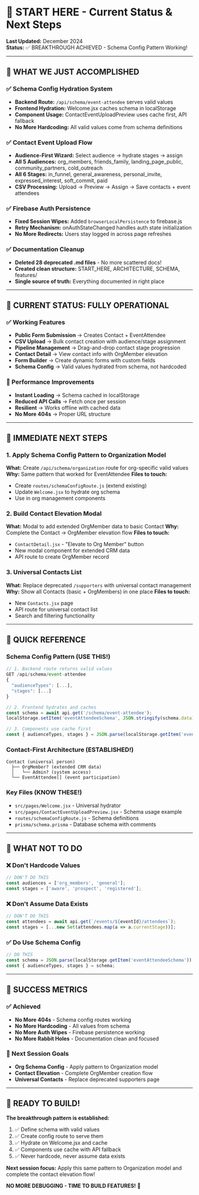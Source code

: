 # 🚀 START HERE - Current Status & Next Steps

**Last Updated:** December 2024  
**Status:** ✅ BREAKTHROUGH ACHIEVED - Schema Config Pattern Working!

---

## 🎉 WHAT WE JUST ACCOMPLISHED

### ✅ Schema Config Hydration System
- **Backend Route:** `/api/schema/event-attendee` serves valid values
- **Frontend Hydration:** Welcome.jsx caches schema in localStorage
- **Component Usage:** ContactEventUploadPreview uses cache first, API fallback
- **No More Hardcoding:** All valid values come from schema definitions

### ✅ Contact Event Upload Flow
- **Audience-First Wizard:** Select audience → hydrate stages → assign
- **All 5 Audiences:** org_members, friends_family, landing_page_public, community_partners, cold_outreach
- **All 6 Stages:** in_funnel, general_awareness, personal_invite, expressed_interest, soft_commit, paid
- **CSV Processing:** Upload → Preview → Assign → Save contacts + event attendees

### ✅ Firebase Auth Persistence
- **Fixed Session Wipes:** Added `browserLocalPersistence` to firebase.js
- **Retry Mechanism:** onAuthStateChanged handles auth state initialization
- **No More Redirects:** Users stay logged in across page refreshes

### ✅ Documentation Cleanup
- **Deleted 28 deprecated .md files** - No more scattered docs!
- **Created clean structure:** START_HERE, ARCHITECTURE, SCHEMA, features/
- **Single source of truth:** Everything documented in right place

---

## 🎯 CURRENT STATUS: FULLY OPERATIONAL

### ✅ Working Features
- **Public Form Submission** → Creates Contact + EventAttendee
- **CSV Upload** → Bulk contact creation with audience/stage assignment
- **Pipeline Management** → Drag-and-drop contact stage progression
- **Contact Detail** → View contact info with OrgMember elevation
- **Form Builder** → Create dynamic forms with custom fields
- **Schema Config** → Valid values hydrated from schema, not hardcoded

### 🚀 Performance Improvements
- **Instant Loading** → Schema cached in localStorage
- **Reduced API Calls** → Fetch once per session
- **Resilient** → Works offline with cached data
- **No More 404s** → Proper URL structure

---

## 🎯 IMMEDIATE NEXT STEPS

### 1. Apply Schema Config Pattern to Organization Model
**What:** Create `/api/schema/organization` route for org-specific valid values
**Why:** Same pattern that worked for EventAttendee
**Files to touch:**
- Create `routes/schemaConfigRoute.js` (extend existing)
- Update `Welcome.jsx` to hydrate org schema
- Use in org management components

### 2. Build Contact Elevation Modal
**What:** Modal to add extended OrgMember data to basic Contact
**Why:** Complete the Contact → OrgMember elevation flow
**Files to touch:**
- `ContactDetail.jsx` - "Elevate to Org Member" button
- New modal component for extended CRM data
- API route to create OrgMember record

### 3. Universal Contacts List
**What:** Replace deprecated `/supporters` with universal contact management
**Why:** Show all Contacts (basic + OrgMembers) in one place
**Files to touch:**
- New `Contacts.jsx` page
- API route for universal contact list
- Search and filtering functionality

---

## 🔧 QUICK REFERENCE

### Schema Config Pattern (USE THIS!)
```javascript
// 1. Backend route returns valid values
GET /api/schema/event-attendee
{
  "audienceTypes": [...],
  "stages": [...]
}

// 2. Frontend hydrates and caches
const schema = await api.get('/schema/event-attendee');
localStorage.setItem('eventAttendeeSchema', JSON.stringify(schema.data));

// 3. Components use cache first
const { audienceTypes, stages } = JSON.parse(localStorage.getItem('eventAttendeeSchema'));
```

### Contact-First Architecture (ESTABLISHED!)
```
Contact (universal person)
  ├── OrgMember? (extended CRM data)
  │   └── Admin? (system access)
  └── EventAttendee[] (event participation)
```

### Key Files (KNOW THESE!)
- `src/pages/Welcome.jsx` - Universal hydrator
- `src/pages/ContactEventUploadPreview.jsx` - Schema usage example
- `routes/schemaConfigRoute.js` - Schema definitions
- `prisma/schema.prisma` - Database schema with comments

---

## 🚫 WHAT NOT TO DO

### ❌ Don't Hardcode Values
```javascript
// DON'T DO THIS
const audiences = ['org_members', 'general'];
const stages = ['aware', 'prospect', 'registered'];
```

### ❌ Don't Assume Data Exists
```javascript
// DON'T DO THIS
const attendees = await api.get(`/events/${eventId}/attendees`);
const stages = [...new Set(attendees.map(a => a.currentStage))];
```

### ✅ Do Use Schema Config
```javascript
// DO THIS
const schema = JSON.parse(localStorage.getItem('eventAttendeeSchema'));
const { audienceTypes, stages } = schema;
```

---

## 🎯 SUCCESS METRICS

### ✅ Achieved
- **No More 404s** - Schema config routes working
- **No More Hardcoding** - All values from schema
- **No More Auth Wipes** - Firebase persistence working
- **No More Rabbit Holes** - Documentation clean and focused

### 🎯 Next Session Goals
- **Org Schema Config** - Apply pattern to Organization model
- **Contact Elevation** - Complete OrgMember creation flow
- **Universal Contacts** - Replace deprecated supporters page

---

## 🚀 READY TO BUILD!

**The breakthrough pattern is established:**
1. ✅ Define schema with valid values
2. ✅ Create config route to serve them  
3. ✅ Hydrate on Welcome.jsx and cache
4. ✅ Components use cache with API fallback
5. ✅ Never hardcode, never assume data exists

**Next session focus:** Apply this same pattern to Organization model and complete the contact elevation flow!

**NO MORE DEBUGGING - TIME TO BUILD FEATURES!** 🎯
